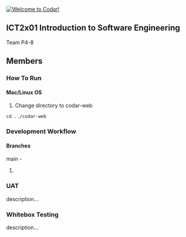 [![Welcome to Codar!](https://pimp-my-readme.webapp.io/pimp-my-readme/sliding-text?emojis=1f697&text=Welcome%2520to%2520Codar%21)](#)


## ICT2x01 Introduction to Software Engineering
Team P4-8

## Members

### How To Run
#### Mac/Linux OS
1. Change directory to codar-web

`cd ../codar-web`

### Development Workflow
#### Branches
main - 

1. 

### UAT
description...

### Whitebox Testing
description...
